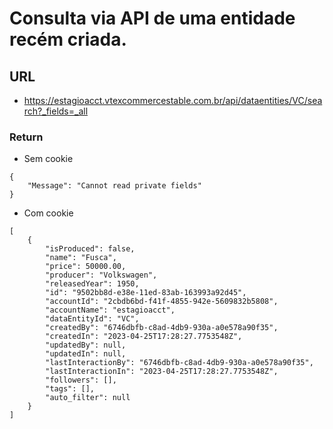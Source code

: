 # Consulta via API de uma entidade recém criada.

## URL
- https://estagioacct.vtexcommercestable.com.br/api/dataentities/VC/search?_fields=_all

### Return
- Sem cookie

```
{
    "Message": "Cannot read private fields"
}
```

- Com cookie

```
[
    {
        "isProduced": false,
        "name": "Fusca",
        "price": 50000.00,
        "producer": "Volkswagen",
        "releasedYear": 1950,
        "id": "9502bb8d-e38e-11ed-83ab-163993a92d45",
        "accountId": "2cbdb6bd-f41f-4855-942e-5609832b5808",
        "accountName": "estagioacct",
        "dataEntityId": "VC",
        "createdBy": "6746dbfb-c8ad-4db9-930a-a0e578a90f35",
        "createdIn": "2023-04-25T17:28:27.7753548Z",
        "updatedBy": null,
        "updatedIn": null,
        "lastInteractionBy": "6746dbfb-c8ad-4db9-930a-a0e578a90f35",
        "lastInteractionIn": "2023-04-25T17:28:27.7753548Z",
        "followers": [],
        "tags": [],
        "auto_filter": null
    }
]
```